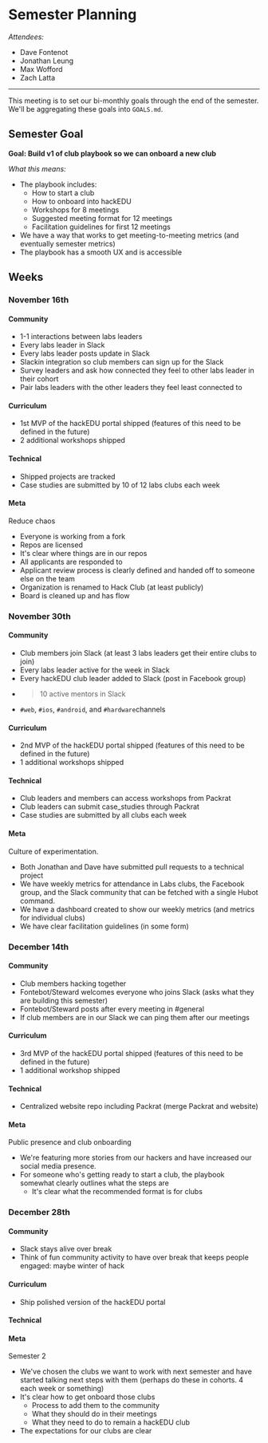 # Semester Planning

_Attendees:_

- Dave Fontenot
- Jonathan Leung
- Max Wofford
- Zach Latta

-------------------------------------------------------------------------------

This meeting is to set our bi-monthly goals through the end of the semester.
We'll be aggregating these goals into `GOALS.md`.

## Semester Goal

**Goal: Build v1 of club playbook so we can onboard a new club**

_What this means:_

- The playbook includes:
  - How to start a club
  - How to onboard into hackEDU
  - Workshops for 8 meetings
  - Suggested meeting format for 12 meetings
  - Facilitation guidelines for first 12 meetings
- We have a way that works to get meeting-to-meeting metrics (and eventually
  semester metrics)
- The playbook has a smooth UX and is accessible

## Weeks

### November 16th

#### Community

- 1-1 interactions between labs leaders
- Every labs leader in Slack
- Every labs leader posts update in Slack
- Slackin integration so club members can sign up for the Slack
- Survey leaders and ask how connected they feel to other labs leader in their
  cohort
- Pair labs leaders with the other leaders they feel least connected to

#### Curriculum

- 1st MVP of the hackEDU portal shipped (features of this need to be defined in
  the future)
- 2 additional workshops shipped

#### Technical

- Shipped projects are tracked
- Case studies are submitted by 10 of 12 labs clubs each week

#### Meta

Reduce chaos

- Everyone is working from a fork
- Repos are licensed
- It's clear where things are in our repos
- All applicants are responded to
- Applicant review process is clearly defined and handed off to someone else on
  the team
- Organization is renamed to Hack Club (at least publicly)
- Board is cleaned up and has flow

### November 30th

#### Community

- Club members join Slack (at least 3 labs leaders get their entire clubs to
  join)
- Every labs leader active for the week in Slack
- Every hackEDU club leader added to Slack (post in Facebook group)
- > 10 active mentors in Slack
- `#web`, `#ios`, `#android`, and `#hardware`channels

#### Curriculum

- 2nd MVP of the hackEDU portal shipped (features of this need to be defined in
  the future)
- 1 additional workshops shipped

#### Technical

- Club leaders and members can access workshops from Packrat
- Club leaders can submit case_studies through Packrat
- Case studies are submitted by all clubs each week

#### Meta

Culture of experimentation.

- Both Jonathan and Dave have submitted pull requests to a technical project
- We have weekly metrics for attendance in Labs clubs, the Facebook group, and
  the Slack community that can be fetched with a single Hubot command.
- We have a dashboard created to show our weekly metrics (and metrics for
  individual clubs)
- We have clear facilitation guidelines (in some form)

### December 14th

#### Community

- Club members hacking together
- Fontebot/Steward welcomes everyone who joins Slack (asks what they are
  building this semester)
- Fontebot/Steward posts after every meeting in #general
- If club members are in our Slack we can ping them after our meetings

#### Curriculum

- 3rd MVP of the hackEDU portal shipped (features of this need to be defined in
  the future)
- 1 additional workshop shipped

#### Technical

- Centralized website repo including Packrat (merge Packrat and website)

#### Meta

Public presence and club onboarding

- We're featuring more stories from our hackers and have increased our social
  media presence.
- For someone who's getting ready to start a club, the playbook somewhat clearly
  outlines what the steps are
  - It's clear what the recommended format is for clubs

### December 28th

#### Community

- Slack stays alive over break
- Think of fun community activity to have over break that keeps people engaged:
  maybe winter of hack

#### Curriculum

- Ship polished version of the hackEDU portal

#### Technical

#### Meta

Semester 2

- We've chosen the clubs we want to work with next semester and have started
  talking next steps with them (perhaps do these in cohorts. 4 each week or
  something)
- It's clear how to get onboard those clubs
  - Process to add them to the community
  - What they should do in their meetings
  - What they need to do to remain a hackEDU club
- The expectations for our clubs are clear
